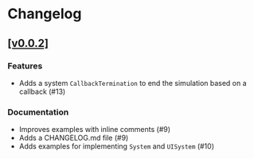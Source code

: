# Changelog

## [[v0.0.2]](https://github.com/mlange-42/arche/compare/v0.0.1...v0.0.2)

### Features

* Adds a system `CallbackTermination` to end the simulation based on a callback (#13)

### Documentation

* Improves examples with inline comments (#9)
* Adds a CHANGELOG.md file (#9)
* Adds examples for implementing `System` and `UISystem` (#10)

